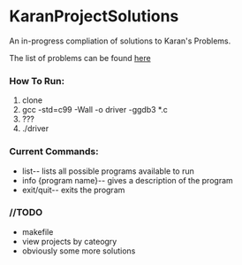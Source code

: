 # KaranProjectSolutions
An in-progress compliation of solutions to Karan's Problems. 

The list of problems can be found [here](https://github.com/karan/Projects)

### How To Run:
1. clone
2. gcc -std=c99 -Wall -o driver -ggdb3 *.c
3. ???
4. ./driver

### Current Commands: 
- list-- lists all possible programs available to run
- info {program name}-- gives a description of the program
- exit/quit-- exits the program

### //TODO
- makefile
- view projects by cateogry
- obviously some more solutions
